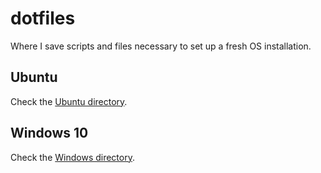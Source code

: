# dotfiles

Where I save scripts and files necessary to set up a fresh OS installation.

## Ubuntu

Check the [Ubuntu directory](ubuntu).

## Windows 10

Check the [Windows directory](windows).
